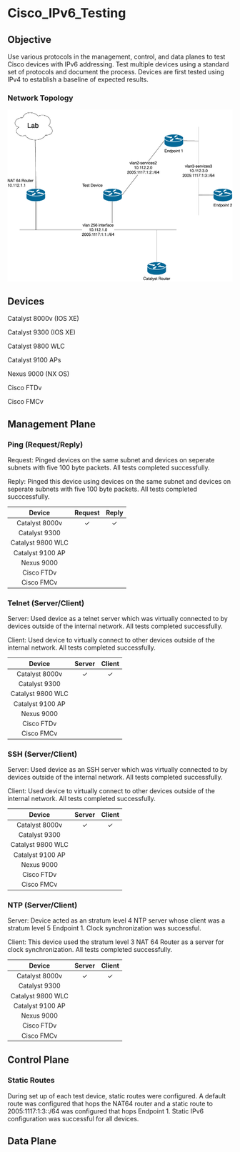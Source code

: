 # Cisco_IPv6_Testing
## Objective
Use various protocols in the management, control, and data planes to test Cisco devices with IPv6 addressing. Test multiple devices using a standard set of protocols and document the process. Devices are first tested using IPv4 to establish a baseline of expected results. 
### Network Topology
![Image Failed to Load](Network_Diagram.png)
## Devices
Catalyst 8000v (IOS XE)

Catalyst 9300 (IOS XE)

Catalyst 9800 WLC

Catalyst 9100 APs

Nexus 9000 (NX OS)

Cisco FTDv 

Cisco FMCv
## Management Plane
### Ping (Request/Reply)
Request: Pinged devices on the same subnet and devices on seperate subnets with five 100 byte packets. All tests completed successfully.

Reply: Pinged this device using devices on the same subnet and devices on seperate subnets with five 100 byte packets. All tests completed 
succcessfully.

| Device  |  Request  |  Reply  |
| :-------: | :-------: | :----------: |
| Catalyst 8000v| ✓ | ✓ |
| Catalyst 9300  |         |            |
| Catalyst 9800 WLC |  |  |
| Catalyst 9100 AP |  |  |
| Nexus 9000 |  |  |
| Cisco FTDv |  |  |
| Cisco FMCv |  |  |
### Telnet (Server/Client)
Server: Used device as a telnet server which was virtually connected to by devices outside of the internal network. All tests completed successfully.

Client: Used device to virtually connect to other devices outside of the internal network. All tests completed successfully.

| Device  |  Server  |  Client  |
| :-------: | :-------: | :----------: |
| Catalyst 8000v| ✓ | ✓ |
| Catalyst 9300 |   |   |
| Catalyst 9800 WLC |   |   |
| Catalyst 9100 AP  |   |   |
| Nexus 9000 |      |   |
| Cisco FTDv |      |   |
| Cisco FMCv |      |   |
### SSH (Server/Client)
Server: Used device as an SSH server which was virtually connected to by devices outside of the internal network. All tests completed successfully.

Client: Used device to virtually connect to other devices outside of the internal network. All tests completed successfully.

| Device  |  Server  |  Client  |
| :-------: | :-------: | :----------: |
| Catalyst 8000v| ✓ | ✓ |
| Catalyst 9300 |   |   |
| Catalyst 9800 WLC |   |   |
| Catalyst 9100 AP  |   |   |
| Nexus 9000 |      |   |
| Cisco FTDv |      |   |
| Cisco FMCv |      |   |
### NTP (Server/Client)
Server: Device acted as an stratum level 4 NTP server whose client was a stratum level 5 Endpoint 1. Clock synchronization was successful.

Client: This device used the stratum level 3 NAT 64 Router as a server for clock synchronization. All tests completed successfully.

| Device  |  Server  |  Client  |
| :-------: | :-------: | :----------: |
| Catalyst 8000v| ✓ | ✓ |
| Catalyst 9300 |   |   |
| Catalyst 9800 WLC |   |   |
| Catalyst 9100 AP  |   |   |
| Nexus 9000 |      |   |
| Cisco FTDv |      |   |
| Cisco FMCv |      |   |
## Control Plane
### Static Routes
During set up of each test device, static routes were configured. A default route was configured that hops the NAT64 router and a static route to 2005:1117:1:3::/64 was configured that hops Endpoint 1. Static IPv6 configuration was successful for all devices.
## Data Plane
